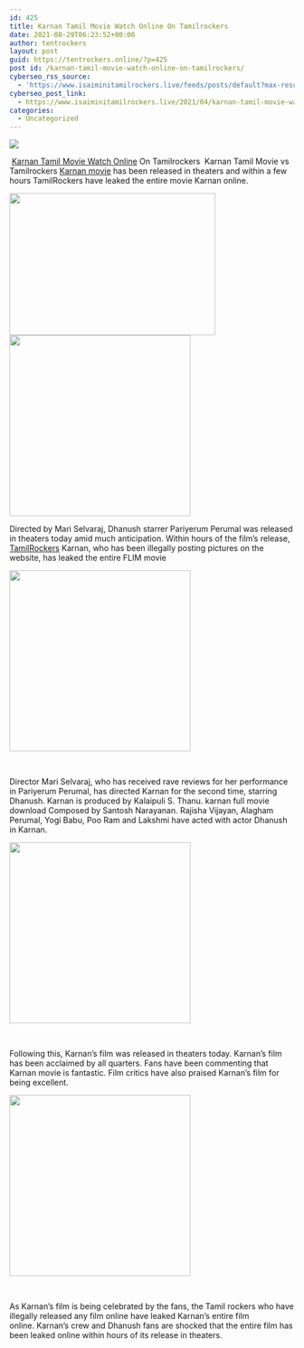 ```yaml
---
id: 425
title: Karnan Tamil Movie Watch Online On Tamilrockers
date: 2021-08-29T06:23:52+00:00
author: tentrockers
layout: post
guid: https://tentrockers.online/?p=425
post id: /karnan-tamil-movie-watch-online-on-tamilrockers/
cyberseo_rss_source:
  - 'https://www.isaiminitamilrockers.live/feeds/posts/default?max-results=150&start-index=1'
cyberseo_post_link:
  - https://www.isaiminitamilrockers.live/2021/04/karnan-tamil-movie-watch-online-on.html
categories:
  - Uncategorized
---
```

<div class="media_block">
  <img src="https://1.bp.blogspot.com/-VJf0h5UUVDo/YHHWyUZd2gI/AAAAAAAAArs/KqiRyrsen-QcgRTpMRJZzUBu7mMbmFLEACLcBGAsYHQ/s72-w364-h251-c/Dhanush_.jpg" class="media_thumbnail" />
</div>

<meta content="&nbsp; Karnan Tamil Movie Watch Online On Tamilrockers&nbsp; Karnan Tamil Movie vs Tamilrockers Karnan movie has been released in theaters and withi..." name="twitter:description" />

  


<center>
</center>

  
<ins class="td2d0d474ff" data-affquery="/81dee8bcaf/d2d0d474ff/?placementName=default" data-domain="//aaaaaco.com" data-height="0" data-width="0"></ins>

&nbsp;<a href="https://nayishayari.com/karnan-full-movie-download-hd-tamilrockers/" target="_blank" rel="noopener">Karnan Tamil Movie Watch Online</a> On Tamilrockers&nbsp; Karnan Tamil Movie vs Tamilrockers <a href="https://www.tamilrockers.co.nz/karnan-movie-download-tamilrockers-full-hd-720p/" target="_blank" rel="noopener">Karnan movie</a> has been released in theaters and within a few hours TamilRockers have leaked the entire movie Karnan online.

<div class="separator">
  <a href="https://1.bp.blogspot.com/-VJf0h5UUVDo/YHHWyUZd2gI/AAAAAAAAArs/KqiRyrsen-QcgRTpMRJZzUBu7mMbmFLEACLcBGAsYHQ/s680/Dhanush_.jpg"><img loading="lazy" border="0" data-original-height="480" data-original-width="680" height="251" src="https://1.bp.blogspot.com/-VJf0h5UUVDo/YHHWyUZd2gI/AAAAAAAAArs/KqiRyrsen-QcgRTpMRJZzUBu7mMbmFLEACLcBGAsYHQ/w364-h251/Dhanush_.jpg" width="364" /></a>
</div>



<div class="separator">
  <a href="https://aaaaaco.com/d4c26a5800/388075e559/?placementName=default" target="_blank" rel="noopener"><img border="0" data-original-height="166" data-original-width="800" src="https://1.bp.blogspot.com/-1_RHWSisQxY/YHHW6Ri39RI/AAAAAAAAArw/b-I8WfdI7o8JCqD9re9qmb45o915wwrJQCLcBGAsYHQ/s320/unnamed.gif" width="320" /></a>
</div>

<ins class="td2d0d474ff" data-affquery="/81dee8bcaf/d2d0d474ff/?placementName=default" data-domain="//aaaaaco.com" data-height="0" data-width="0"></ins><ins class="td2d0d474ff" data-affquery="/81dee8bcaf/d2d0d474ff/?placementName=default" data-domain="//aaaaaco.com" data-height="0" data-width="0"></ins>

<span>Directed by Mari Selvaraj, Dhanush starrer Pariyerum Perumal was released in theaters today amid much anticipation.&nbsp;Within hours of the film’s release, <a href="http://www.tamilrockers.co.nz" target="_blank" rel="noopener">TamilRockers</a> Karnan, who has been illegally posting pictures on the website, has leaked the entire FLIM movie</span><ins class="td2d0d474ff" data-affquery="/81dee8bcaf/d2d0d474ff/?placementName=default" data-domain="//aaaaaco.com" data-height="0" data-width="0"></ins>

<ins class="td2d0d474ff" data-affquery="/81dee8bcaf/d2d0d474ff/?placementName=default" data-domain="//aaaaaco.com" data-height="0" data-width="0"></ins>

<div class="separator">
  <a href="https://aaaaaco.com/d4c26a5800/388075e559/?placementName=default" target="_blank" rel="noopener"><img border="0" data-original-height="166" data-original-width="800" src="https://1.bp.blogspot.com/-AFXBTA8uqmU/YHHXBPkVceI/AAAAAAAAAr0/88vfhzZB9w80X_oqv2V8oSEEjUEPDVftQCLcBGAsYHQ/s320/unnamed.gif" width="320" /></a>
</div>

<span><br /></span><ins class="td2d0d474ff" data-affquery="/81dee8bcaf/d2d0d474ff/?placementName=default" data-domain="//aaaaaco.com" data-height="0" data-width="0"><a href="https://www.tamilrockers.co.nz/karnan-tamil-full-movie-hd-download-isaimini/" target="_blank" rel="noopener"></a></ins>

<span>Director Mari Selvaraj, who has received rave reviews for her performance in Pariyerum Perumal, has directed Karnan for the second time, starring Dhanush.&nbsp;Karnan is produced by Kalaipuli S. Thanu. karnan full movie download Composed by Santosh Narayanan.&nbsp;Rajisha Vijayan, Alagham Perumal, Yogi Babu, Poo Ram and Lakshmi have acted with actor Dhanush in Karnan.</span><ins class="td2d0d474ff" data-affquery="/81dee8bcaf/d2d0d474ff/?placementName=default" data-domain="//aaaaaco.com" data-height="0" data-width="0"></ins>

<ins class="td2d0d474ff" data-affquery="/81dee8bcaf/d2d0d474ff/?placementName=default" data-domain="//aaaaaco.com" data-height="0" data-width="0"></ins>

<div class="separator">
  <a href="https://aaaaaco.com/d4c26a5800/388075e559/?placementName=default" target="_blank" rel="noopener"><img border="0" data-original-height="166" data-original-width="800" src="https://1.bp.blogspot.com/-57ISRfb-q6I/YHHXHzqPd2I/AAAAAAAAAr8/2gJuFpLgwQoROTfaC2RjFHga2CzZ4oznwCLcBGAsYHQ/s320/unnamed.gif" width="320" /></a>
</div>

<span><br /></span><ins class="td2d0d474ff" data-affquery="/81dee8bcaf/d2d0d474ff/?placementName=default" data-domain="//aaaaaco.com" data-height="0" data-width="0"></ins><ins class="td2d0d474ff" data-affquery="/81dee8bcaf/d2d0d474ff/?placementName=default" data-domain="//aaaaaco.com" data-height="0" data-width="0"></ins>

<span>Following this, Karnan’s film was released in theaters today.&nbsp;Karnan’s film has been acclaimed by all quarters.&nbsp;Fans have been commenting that Karnan movie is fantastic.&nbsp;Film critics have also praised Karnan’s film for being excellent.</span>

<div class="separator">
  <a href="https://aaaaaco.com/d4c26a5800/388075e559/?placementName=default" target="_blank" rel="noopener"><img border="0" data-original-height="166" data-original-width="800" src="https://1.bp.blogspot.com/-36E8hSNuJtg/YHHXMR1VuYI/AAAAAAAAAsE/lwezSHH_p2gJFniT1cmH-SUdBETfBIcQQCLcBGAsYHQ/s320/unnamed.gif" width="320" /></a>
</div>

<span><br /></span><ins class="td2d0d474ff" data-affquery="/81dee8bcaf/d2d0d474ff/?placementName=default" data-domain="//aaaaaco.com" data-height="0" data-width="0"></ins><ins class="td2d0d474ff" data-affquery="/81dee8bcaf/d2d0d474ff/?placementName=default" data-domain="//aaaaaco.com" data-height="0" data-width="0"></ins>

<span>As Karnan’s film is being celebrated by the fans, the Tamil rockers who have illegally released any film online have leaked Karnan’s entire film online.&nbsp;Karnan’s crew and Dhanush fans are shocked that the entire film has been leaked online within hours of its release in theaters.</span><ins class="td2d0d474ff" data-affquery="/81dee8bcaf/d2d0d474ff/?placementName=default" data-domain="//aaaaaco.com" data-height="0" data-width="0"></ins>

<ins class="td2d0d474ff" data-affquery="/81dee8bcaf/d2d0d474ff/?placementName=default" data-domain="//aaaaaco.com" data-height="0" data-width="0"></ins>

&nbsp;<ins class="td2d0d474ff" data-affquery="/81dee8bcaf/d2d0d474ff/?placementName=default" data-domain="//aaaaaco.com" data-height="0" data-width="0"></ins>

<center>
</center>